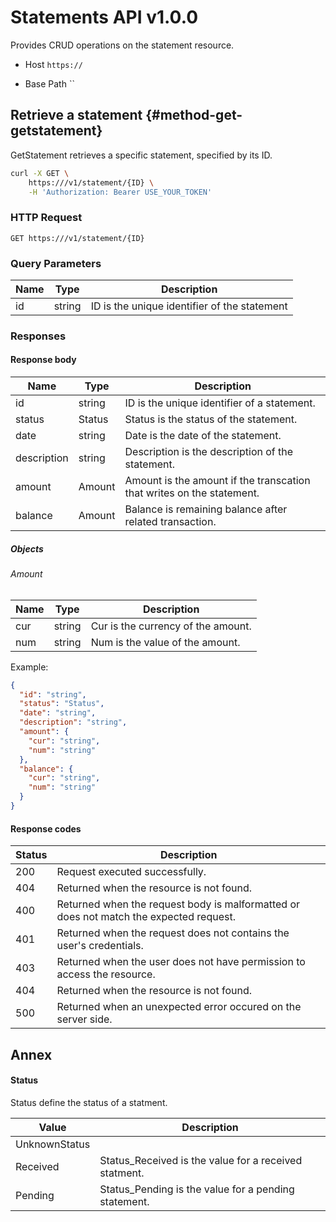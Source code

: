Statements API v1.0.0
=====================

Provides CRUD operations on the statement resource.

* Host `https://`

* Base Path ``

Retrieve a statement {#method-get-getstatement}
-----------------------------------------------

GetStatement retrieves a specific statement, specified by its ID.

```sh
curl -X GET \
	https:///v1/statement/{ID} \
	-H 'Authorization: Bearer USE_YOUR_TOKEN'
```

### HTTP Request

`GET https:///v1/statement/{ID}`

### Query Parameters

| Name | Type   | Description                                  |
|------|--------|----------------------------------------------|
| id   | string | ID is the unique identifier of the statement |

### Responses

#### Response body

| Name        | Type   | Description                                                           |
|-------------|--------|-----------------------------------------------------------------------|
| id          | string | ID is the unique identifier of a statement.                           |
| status      | Status | Status is the status of the statement.                                |
| date        | string | Date is the date of the statement.                                    |
| description | string | Description is the description of the statement.                      |
| amount      | Amount | Amount is the amount if the transcation that writes on the statement. |
| balance     | Amount | Balance is remaining balance after related transaction.               |

##### Objects

###### Amount

| Name | Type   | Description                        |
|------|--------|------------------------------------|
| cur  | string | Cur is the currency of the amount. |
| num  | string | Num is the value of the amount.    |

Example:

```json
{
  "id": "string",
  "status": "Status",
  "date": "string",
  "description": "string",
  "amount": {
    "cur": "string",
    "num": "string"
  },
  "balance": {
    "cur": "string",
    "num": "string"
  }
}
```

#### Response codes

| Status | Description                                                                            |
|--------|----------------------------------------------------------------------------------------|
| 200    | Request executed successfully.                                                         |
| 404    | Returned when the resource is not found.                                               |
| 400    | Returned when the request body is malformatted or does not match the expected request. |
| 401    | Returned when the request does not contains the user's credentials.                    |
| 403    | Returned when the user does not have permission to access the resource.                |
| 404    | Returned when the resource is not found.                                               |
| 500    | Returned when an unexpected error occured on the server side.                          |

Annex
-----

#### Status

Status define the status of a statment.

| Value         | Description                                           |
|---------------|-------------------------------------------------------|
| UnknownStatus |                                                       |
| Received      | Status_Received is the value for a received statment. |
| Pending       | Status_Pending is the value for a pending statement.  |
